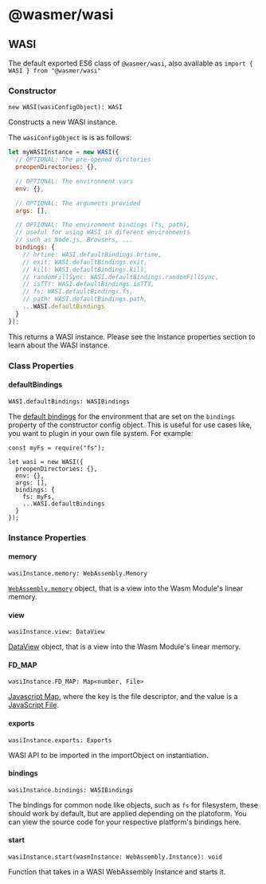 # @wasmer/wasi

## WASI

The default exported ES6 class of `@wasmer/wasi`, also available as `import { WASI } from "@wasmer/wasi"`

### Constructor

`new WASI(wasiConfigObject): WASI`

Constructs a new WASI instance.

The `wasiConfigObject` is is as follows:

```javascript
let myWASIInstance = new WASI({
  // OPTIONAL: The pre-opened dirctories
  preopenDirectories: {},

  // OPTIONAL: The environment vars
  env: {},

  // OPTIONAL: The arguments provided
  args: [],

  // OPTIONAL: The environment bindings (fs, path),
  // useful for using WASI in diferent environments
  // such as Node.js, Browsers, ...
  bindings: {
    // hrtime: WASI.defaultBindings.hrtime,
    // exit: WASI.defaultBindings.exit,
    // kill: WASI.defaultBindings.kill,
    // randomFillSync: WASI.defaultBindings.randomFillSync,
    // isTTY: WASI.defaultBindings.isTTY,
    // fs: WASI.defaultBindings.fs,
    // path: WASI.defaultBindings.path,
    ...WASI.defaultBindings
  }
});
```

This returns a WASI instance. Please see the Instance properties section to learn about the WASI instance.

### Class Properties

#### defaultBindings

`WASI.defaultBindings: WASIBindings`

The [default bindings](https://github.com/wasmerio/wasmer-js/tree/master/packages/wasi/src/bindings) for the environment that are set on the `bindings` property of the constructor config object. This is useful for use cases like, you want to plugin in your own file system. For example:

```text
const myFs = require("fs");

let wasi = new WASI({
  preopenDirectories: {},
  env: {},
  args: [],
  bindings: {
    fs: myFs,
    ...WASI.defaultBindings
  }
});
```

### Instance Properties

#### memory

`wasiInstance.memory: WebAssembly.Memory`

[`WebAssembly.memory`](https://developer.mozilla.org/en-US/docs/Web/JavaScript/Reference/Global_Objects/WebAssembly/Memory) object, that is a view into the Wasm Module's linear memory.

#### view

`wasiInstance.view: DataView`

[DataView](https://developer.mozilla.org/en-US/docs/Web/JavaScript/Reference/Global_Objects/DataView) object, that is a view into the Wasm Module's linear memory.

#### FD\_MAP

`wasiInstance.FD_MAP: Map<number, File>`

[Javascript Map](https://developer.mozilla.org/en-US/docs/Web/JavaScript/Reference/Global_Objects/Map), where the key is the file descriptor, and the value is a [JavaScript File](https://developer.mozilla.org/en-US/docs/Web/API/File).

#### exports

`wasiInstance.exports: Exports`

WASI API to be imported in the importObject on instantiation.

#### bindings

`wasiInstance.bindings: WASIBindings`

The bindings for common node like objects, such as `fs` for filesystem, these should work by default, but are applied depending on the platoform. You can view the source code for your respective platform's bindings here.

#### start

`wasiInstance.start(wasmInstance: WebAssembly.Instance): void`

Function that takes in a WASI WebAssembly Instance and starts it.
